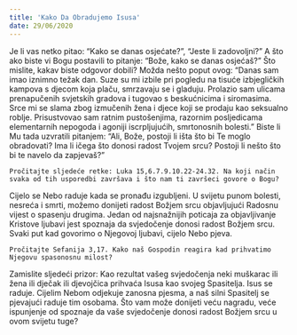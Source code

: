 ```yaml
---
title: 'Kako Da Obradujemo Isusa'
date: 29/06/2020
---
```


Je li vas netko pitao: “Kako se danas osjećate?”, “Jeste li zadovoljni?” A što ako biste vi Bogu postavili to pitanje: “Bože, kako se danas osjećaš?” Što mislite, kakav biste odgovor dobili? Možda nešto poput ovog: “Danas sam imao iznimno težak dan. Suze su mi izbile pri pogledu na tisuće izbjegličkih kampova s djecom koja plaču, smrzavaju se i gladuju. Prolazio sam ulicama prenapučenih svjetskih gradova i tugovao s beskućnicima i siromasima. Srce mi se slama zbog izmučenih žena i djece koji se prodaju kao seksualno roblje. Prisustvovao sam ratnim pustošenjima, razornim posljedicama elementarnih nepogoda i agoniji iscrpljujućih, smrtonosnih bolesti.” Biste li Mu tada uzvratili pitanjem: “Ali, Bože, postoji li išta što bi Te moglo obradovati? Ima li ičega što donosi radost Tvojem srcu? Postoji li nešto što bi te navelo da zapjevaš?”

`Pročitajte sljedeće retke: Luka 15,6.7.9.10.22-24.32. Na koji način svaka od tih usporedbi završava i što nam ti završeci govore o Bogu?`

Cijelo se Nebo raduje kada se pronađu izgubljeni. U svijetu punom bolesti, nesreća i smrti, možemo donijeti radost Božjem srcu objavljujući Radosnu vijest o spasenju drugima. Jedan od najsnažnijih poticaja za objavljivanje Kristove ljubavi jest spoznaja da svjedočenje donosi radost Božjem srcu. Svaki put kad govorimo o Njegovoj ljubavi, cijelo Nebo pjeva.

`Pročitajte Sefanija 3,17. Kako naš Gospodin reagira kad prihvatimo Njegovu spasonosnu milost?`

Zamislite sljedeći prizor: Kao rezultat vašeg svjedočenja neki muškarac ili žena ili dječak ili djevojčica prihvaća Isusa kao svojeg Spasitelja. Isus se raduje. Cijelim Nebom odjekuje zanosna pjesma, a naš silni Spasitelj se pjevajući raduje tim osobama. Što vam može donijeti veću nagradu, veće ispunjenje od spoznaje da vaše svjedočenje donosi radost Božjem srcu u ovom svijetu tuge?